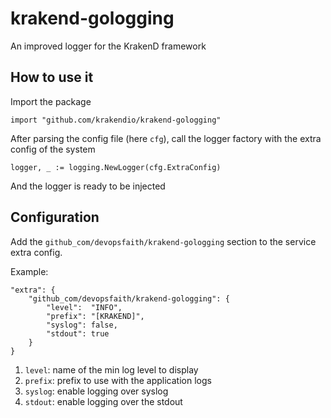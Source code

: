 # krakend-gologging

An improved logger for the KrakenD framework

## How to use it

Import the package

	import "github.com/krakendio/krakend-gologging"

After parsing the config file (here `cfg`), call the logger factory with the extra config of the system

	logger, _ := logging.NewLogger(cfg.ExtraConfig)

And the logger is ready to be injected

## Configuration

Add the `github_com/devopsfaith/krakend-gologging` section to the service extra config.

Example:

	"extra": {
		"github_com/devopsfaith/krakend-gologging": {
			"level":  "INFO",
			"prefix": "[KRAKEND]",
			"syslog": false,
			"stdout": true
		}
	}

1. `level`: name of the min log level to display
2. `prefix`: prefix to use with the application logs
3. `syslog`: enable logging over syslog
4. `stdout`: enable logging over the stdout
